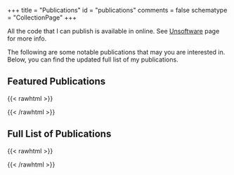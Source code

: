 +++
title = "Publications"
id = "publications"
comments = false
schematype = "CollectionPage"
+++

All the code that I can publish is available in online. See [Unsoftware](/software) page for more info.

The following are some notable publications that may you are interested in.
Below, you can find the updated full list of my publications.

## Featured Publications

{{< rawhtml >}}
<!-- 
see BibBase help page to understand the following line: https://bibbase.org/help 
* jsonp=1 is needed for requesting the javascript
* other options customize the entries
* try adding nocache=1 to force updating
--> 
<script src="https://bibbase.org/show?bib=https%3A%2F%2Fapi.zotero.org%2Fusers%2F5591715%2Fcollections%2FDGJYKVXI%2Fitems%3Fkey%3Dw6O35o4dCzEgPD0HvQVtaKuc%26format%3Dbibtex%26limit%3D100&jsonp=1&groupby=&sort=-year&theme=mila&authorFirst=1&fullnames=0&owner=simonetta&commas=true&noTitleLinks=true&noIndex=true&folding=0"></script> 
{{< /rawhtml >}}


## Full List of Publications

{{< rawhtml >}}
<script src="https://bibbase.org/show?bib=https%3A%2F%2Fapi.zotero.org%2Fusers%2F5591715%2Fcollections%2FL7TGD8NH%2Fitems%3Fkey%3Dw6O35o4dCzEgPD0HvQVtaKuc%26format%3Dbibtex%26limit%3D100&jsonp=1&group0=type&sort=-year&theme=mila&authorFirst=1&fullnames=0&owner=simonetta&commas=true&noTitleLinks=true&noIndex=true&folding=0"></script> 
{{< /rawhtml >}}
